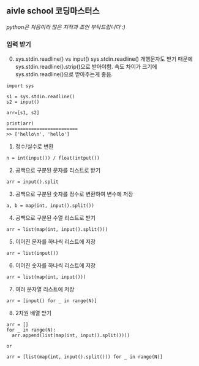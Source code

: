 ## aivle school 코딩마스터스


_python은 처음이라 많은 지적과 조언 부탁드립니다 :)_

### 입력 받기
0. sys.stdin.readline() vs input()
sys.stdin.readline() 개행문자도 받기 때문에 sys.stdin.readline().strip()으로 받아야함.
속도 차이가 크기에 sys.stdin.readline()으로 받아주는게 좋음.
```
import sys

s1 = sys.stdin.readline()
s2 = input()

arr=[s1, s2]

print(arr)
==========================
>> ['hello\n', 'hello']
```
1. 정수/실수로 변환
```
n = int(input()) / float(intput()) 
```
2. 공백으로 구분된 문자를 리스트로 받기
```
arr = input().split
```
3. 공백으로 구분된 숫자를 정수로 변환하여 변수에 저장
```
a, b = map(int, input().split())
```
4. 공백으로 구분된 수열 리스트로 받기
```
arr = list(map(int, input().split()))
```
5. 이어진 문자를 하나씩 리스트에 저장
```
arr = list(input())
```
6. 이어진 숫자를 하나씩 리스트에 저장
```
arr = list(map(int, input()))
```
7. 여러 문자열 리스트에 저장
```
arr = [input() for _ in range(N)]
```
8. 2차원 배열 받기
```
arr = []
for _ in range(N):
  arr.append(list(map(int, input().split())))

or

arr = [list(map(int, input().split())) for _ in range(N)]
```
